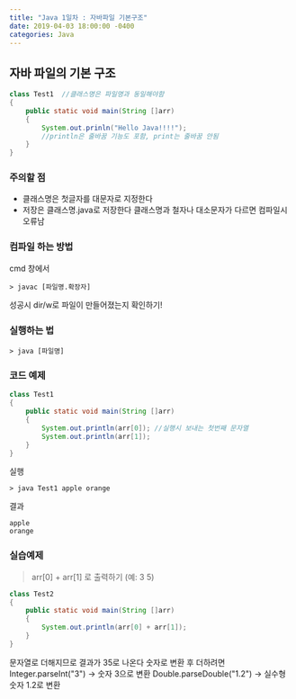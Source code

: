 ```yaml
---
title: "Java 1일차 : 자바파일 기본구조"
date: 2019-04-03 18:00:00 -0400
categories: Java
---
```


## 자바 파일의 기본 구조

```java
class Test1  //클래스명은 파일명과 동일해야함
{
	public static void main(String []arr)
	{
		System.out.prinln("Hello Java!!!!"); 
		//println은 줄바꿈 기능도 포함, print는 줄바꿈 안됨
	}
}
```

### 주의할 점
* 클래스명은 첫글자를 대문자로 지정한다
* 저장은 클래스명.java로 저장한다
클래스명과 철자나 대소문자가 다르면 컴파일시 오류남

### 컴파일 하는 방법
cmd 창에서
```
> javac [파일명.확장자]
```
성공시 dir/w로 파일이 만들어졌는지 확인하기!

### 실행하는 법
```
> java [파일명]
```

### 코드 예제
```java
class Test1 
{
	public static void main(String []arr)
	{
		System.out.println(arr[0]); //실행시 보내는 첫번째 문자열
		System.out.println(arr[1]);
	}
}
```

실행
```
> java Test1 apple orange
```

결과
```
apple
orange
```

### 실습예제

> arr[0] + arr[1] 로 출력하기 (예: 3 5)

```java
class Test2 
{
	public static void main(String []arr)
	{
		System.out.println(arr[0] + arr[1]);
	}
}
```

문자열로 더해지므로 결과가 35로 나온다
숫자로 변환 후 더하려면
Integer.parseInt("3") -> 숫자 3으로 변환
Double.parseDouble("1.2") -> 실수형 숫자 1.2로 변환

